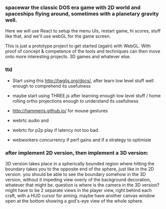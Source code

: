 











### spacewar the classic DOS era game with 2D world and spaceships flying around, sometimes with a planetary gravity well.

Here we will use React to setup the menu UIs, restart game, hi scores, stuff like that, and we'll use webGL for the game screen.

This is just a prototype project to get started (again) with WebGL.  With proof of concept & competence of the tools and techniques can then move onto more interesting projects.  3D games and whatever else.


### ttd

- Start using this http://twgljs.org/docs/, after learn low level stuff well enough to comprehend its usefulness

- maybe start using THREE.js after learning enough low level stuff / home rolling ortho projections enough to understand its usefulness

- http://hammerjs.github.io/ for mouse gestures

- webrtc audio and

- webrtc for p2p play if latency not too bad.

- webworkers concurrency if perf gains and if a strategy to optimisie

### after implement 2D version, then implement a 3D version:

3D version takes place in a spherically bounded region where hitting the boundary takes you to the opposite end of the sphere, just like in the 2D version.  you should be able to see the boundary somehow in the 3D version, without it impeding view overly of the background decoration, whatever that might be.  question is where is the camera in the 3D version?  might have to be 2 separate views in the player view, right behind each craft, with a HUD cursor for aiming.  maybe have another canvas window open at the bottom showing a god's-eye view of the whole sphere.
